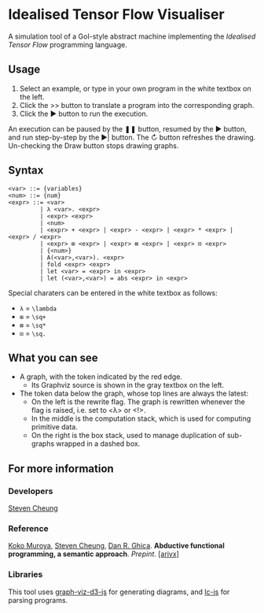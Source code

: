 # Idealised Tensor Flow Visualiser
A simulation tool of a GoI-style abstract machine implementing the *Idealised Tensor Flow* programming language. 

## Usage
1. Select an example, or type in your own program in the white textbox on the left.
2. Click the >> button to translate a program into the corresponding graph. 
3. Click the ► button to run the execution. 

An execution can be paused by the ❚❚ button, resumed by the ► button, and run step-by-step by the ►| button. The ↻ button refreshes the drawing. Un-checking the Draw button stops drawing graphs. 

## Syntax
```
<var> ::= {variables}
<num> ::= {num}
<expr> ::= <var>
         | λ <var>. <expr>
         | <expr> <expr>
         | <num>
         | <expr> + <expr> | <expr> - <expr> | <expr> * <expr> | <expr> / <expr>
         | <expr> ⊞ <expr> | <expr> ⊠ <expr> | <expr> ⊡ <expr>  
         | {<num>}
         | A(<var>,<var>). <expr>
         | fold <expr> <expr>
         | let <var> = <expr> in <expr>
         | let (<var>,<var>) = abs <expr> in <expr>
```

Special charaters can be entered in the white textbox as follows: 
- `λ` = `\lambda`
- `⊞` = `\sq+`
- `⊠` = `\sq*`
- `⊡` = `\sq.`

## What you can see
- A graph, with the token indicated by the red edge.
  - Its Graphviz source is shown in the gray textbox on the left.
- The token data below the graph, whose top lines are always the latest:
  - On the left is the rewrite flag. The graph is rewritten whenever the flag is raised, i.e. set to <λ> or <!>.
  - In the middle is the computation stack, which is used for computing primitive data.  
  - On the right is the box stack, used to manage duplication of sub-graphs wrapped in a dashed box.

## For more information
### Developers
[Steven Cheung](http://www.cs.bham.ac.uk/~wtc488/)

### Reference
[Koko Muroya](http://www.cs.bham.ac.uk/~kxm538/), [Steven Cheung](http://www.cs.bham.ac.uk/~wtc488/), [Dan R. Ghica](http://www.cs.bham.ac.uk/~drg/). **Abductive functional programming, a semantic approach**. *Prepint*. [\[arivx\]](https://arxiv.org/abs/1710.03984)

### Libraries
This tool uses [graph-viz-d3-js](https://github.com/mstefaniuk/graph-viz-d3-js) for generating diagrams, and [lc-js](https://github.com/tadeuzagallo/lc-js) for parsing programs.
